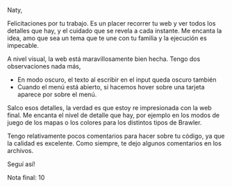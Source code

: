 Naty, 

Felicitaciones por tu trabajo. Es un placer recorrer tu web y ver todos los detalles que hay, y el cuidado que se revela a cada instante. Me encanta la idea, amo que sea un tema que te une con tu familia y la ejecución es impecable. 

A nivel visual, la web está maravillosamente bien hecha. Tengo dos observaciones nada más, 
- En modo oscuro, el texto al escribir en el input queda oscuro también
- Cuando el menú está abierto, si hacemos hover sobre una tarjeta aparece por sobre el menú. 

Salco esos detalles, la verdad es que estoy re impresionada con la web final. Me encanta el nivel de detalle que hay, por ejemplo en los modos de juego de los mapas o los colores para los distintos tipos de Brawler. 

Tengo relativamente pocos comentarios para hacer sobre tu código, ya que la calidad es excelente. Como siempre, te dejo algunos comentarios en los archivos. 

Seguí así!

Nota final: 10